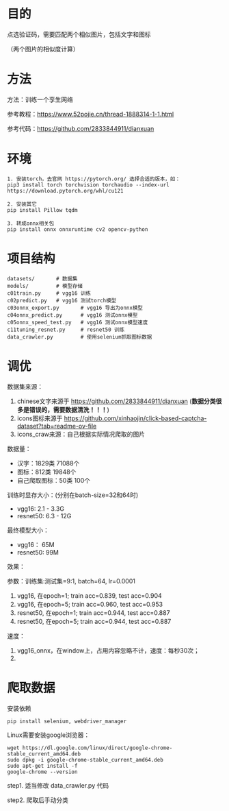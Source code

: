 # 目的

点选验证码，需要匹配两个相似图片，包括文字和图标

（两个图片的相似度计算）

# 方法

方法：训练一个孪生网络

参考教程：https://www.52pojie.cn/thread-1888314-1-1.html

参考代码：https://github.com/2833844911/dianxuan

# 环境

```
1. 安装torch，去官网 https://pytorch.org/ 选择合适的版本，如：
pip3 install torch torchvision torchaudio --index-url https://download.pytorch.org/whl/cu121

2. 安装其它
pip install Pillow tqdm

3. 转成onnx相关包
pip install onnx onnxruntime cv2 opencv-python
```

# 项目结构

```
datasets/       # 数据集
models/         # 模型存储
c01train.py     # vgg16 训练
c02predict.py   # vgg16 测试torch模型
c03onnx_export.py       # vgg16 导出为onnx模型
c04onnx_predict.py      # vgg16 测试onnx模型
c05onnx_speed_test.py   # vgg16 测试onnx模型速度
c11tuning_resnet.py     # resnet50 训练
data_crawler.py         # 使用selenium抓取图标数据
```

# 调优

数据集来源：

1. chinese文字来源于 https://github.com/2833844911/dianxuan  (**数据分类很多是错误的，需要数据清洗！！！**)
2. icons图标来源于 https://github.com/xinhaojin/click-based-captcha-dataset?tab=readme-ov-file
3. icons_craw来源：自己根据实际情况爬取的图片

数据量：

- 汉字：1829类 71088个
- 图标：812类 19848个
- 自己爬取图标：50类 100个

训练时显存大小：(分别在batch-size=32和64时)

- vgg16: 2.1 - 3.3G
- resnet50: 6.3 - 12G

最终模型大小：

- vgg16： 65M
- resnet50: 99M

效果：

参数：训练集:测试集=9:1, batch=64, lr=0.0001

1. vgg16, 在epoch=1; train acc=0.839, test acc=0.904
2. vgg16, 在epoch=5; train acc=0.960, test acc=0.953
3. resnet50, 在epoch=1; train acc=0.944, test acc=0.887
4. resnet50, 在epoch=5; train acc=0.944, test acc=0.887

速度：

1. vgg16_onnx，在window上，占用内容忽略不计，速度：每秒30次；
2. 

# 爬取数据

安装依赖

```shell
pip install selenium, webdriver_manager
```

Linux需要安装google浏览器：

```shell
wget https://dl.google.com/linux/direct/google-chrome-stable_current_amd64.deb
sudo dpkg -i google-chrome-stable_current_amd64.deb
sudo apt-get install -f
google-chrome --version
```

step1. 适当修改 data_crawler.py 代码

step2. 爬取后手动分类